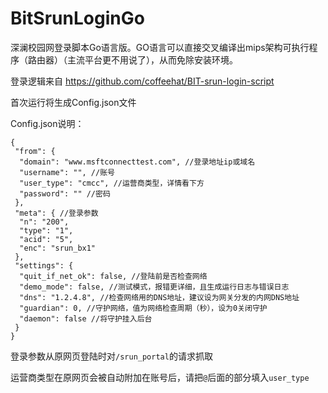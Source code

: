 # BitSrunLoginGo

深澜校园网登录脚本Go语言版。GO语言可以直接交叉编译出mips架构可执行程序（路由器）（主流平台更不用说了），从而免除安装环境。

登录逻辑来自 https://github.com/coffeehat/BIT-srun-login-script

首次运行将生成Config.json文件

Config.json说明：

```json5
{
 "from": {
  "domain": "www.msftconnecttest.com", //登录地址ip或域名
  "username": "", //账号
  "user_type": "cmcc", //运营商类型，详情看下方
  "password": "" //密码
 },
 "meta": { //登录参数
  "n": "200",
  "type": "1",
  "acid": "5",
  "enc": "srun_bx1"
 },
 "settings": {
  "quit_if_net_ok": false, //登陆前是否检查网络
  "demo_mode": false, //测试模式，报错更详细，且生成运行日志与错误日志
  "dns": "1.2.4.8", //检查网络用的DNS地址，建议设为网关分发的内网DNS地址
  "guardian": 0, //守护网络，值为网络检查周期（秒），设为0关闭守护
  "daemon": false //将守护挂入后台
 }
}
```

登录参数从原网页登陆时对`/srun_portal`的请求抓取

运营商类型在原网页会被自动附加在账号后，请把`@`后面的部分填入`user_type`